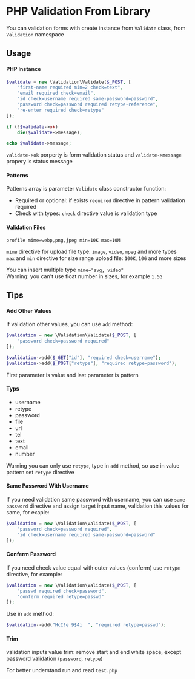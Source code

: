 PHP Validation From Library
===========================

You can validation forms with create instance from `Validate` class, from `Validation` namespace

## Usage


#### PHP Instance

```php
$validate = new \Validation\Validate($_POST, [
    "first-name required min=2 check=text",
    "email required check=email",
    "id check=username required same-password=password",
    "password check=password required retype-reference",
    "re-enter required check=retype"
]);

if (!$validate->ok)
    die($validate->message);

echo $validate->message;
```

`validate->ok` porperty is form validation status and `validate->message` propery is status message


#### Patterns

Patterns array is parameter `Validate` class constructor function:

* Required or optional: if exists `required` directive in pattern validation required
* Check with types: `check` directive value is validation type


#### Validation Files

`profile mime=webp,png,jpeg min=10K max=10M`

`mime` directive for upload file type: `image`, `video`, `mpeg` and more types  
`max` and `min` directive for size range upload file: `100K`, `10G` and more sizes

You can insert multiple type `mime="svg, video"`  
Warning: you can't use float number in sizes, for example `1.5G`


## Tips


#### Add Other Values

If validation other values, you can use `add` method:

```php
$validation = new \Validation\Validate($_POST, [
    "password check=password required"
]);

$validation->add($_GET["id"], "required check=username");
$validation->add($_POST["retype"], "required retype=password");
```

First parameter is value and last parameter is pattern


#### Typs

* username
* retype
* password
* file
* url
* tel
* text
* email
* number

Warning you can only use `retype`, type in `add` method,
so use in value pattern set `retype` directive


#### Same Password With Username

If you need validation same password with username, you can use `same-password` directive and 
assign target input name, validation this values for same, for exaple:

```php
$validation = new \Validation\Validate($_POST, [
    "password check=password required",
    "id check=username required same-password=password"
]);
```


#### Conferm Password

If you need check value equal with outer values (conferm) use `retype` directive,
for example:

```php
$validation = new \Validation\Validate($_POST, [
    "passwd required check=password",
    "conferm required retype=passwd"
]);
```
Use in `add` method:

```php
$validation->add("HcI!e 9$4i  ", "required retype=passwd");
```


#### Trim

validation inputs value trim: remove start and end white space, except
password validation (`password`, `retype`)


For better understand run and read `test.php`